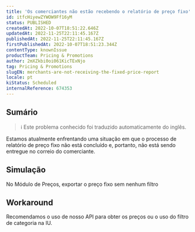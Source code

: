 ```yaml
---
title: 'Os comerciantes não estão recebendo o relatório de preço fixo'
id: itfcHiyewZYWOW9Ff16yM
status: PUBLISHED
createdAt: 2022-10-07T18:51:22.646Z
updatedAt: 2022-11-25T22:11:45.167Z
publishedAt: 2022-11-25T22:11:45.167Z
firstPublishedAt: 2022-10-07T18:51:23.344Z
contentType: knownIssue
productTeam: Pricing & Promotions
author: 2mXZkbi0oi061KicTExNjo
tag: Pricing & Promotions
slugEN: merchants-are-not-receiving-the-fixed-price-report
locale: pt
kiStatus: Scheduled
internalReference: 674353
---
```


## Sumário

>ℹ️ Este problema conhecido foi traduzido automaticamente do inglês.



Estamos atualmente enfrentando uma situação em que o processo de relatório de preço fixo não está concluído e, portanto, não está sendo entregue no correio do comerciante.



## Simulação


No Módulo de Preços, exportar o preço fixo sem nenhum filtro



## Workaround



Recomendamos o uso de nosso API para obter os preços ou o uso do filtro de categoria na IU.

